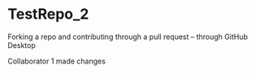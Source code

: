 # TestRepo_2
Forking a repo and contributing through a pull request – through GitHub Desktop

Collaborator 1 made changes
